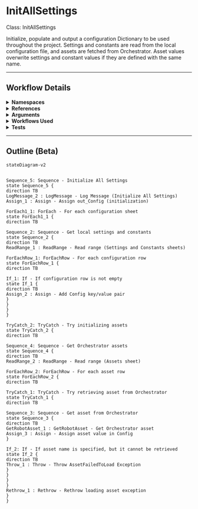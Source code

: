 # InitAllSettings
Class: InitAllSettings

Initialize, populate and output a configuration Dictionary to be used throughout the project. 
Settings and constants are read from the local configuration file, and assets are fetched from Orchestrator. 
Asset values overwrite settings and constant values if they are defined with the same name.

<hr />

## Workflow Details
<details>
    <summary>
    <b>Namespaces</b>
    </summary>
    
- System
- System.Activities
- System.Activities.DynamicUpdate
- System.Activities.Statements
- System.Collections
- System.Collections.Generic
- System.Collections.ObjectModel
- System.ComponentModel
- System.Data
- System.Linq
- System.Linq.Expressions
- System.Reflection
- System.Runtime.InteropServices
- System.Runtime.Serialization
- System.Text
- System.Xml.Serialization
- UiPath.Core
- UiPath.Core.Activities
- UiPath.Excel


</details>
<details>
    <summary>
    <b>References</b>
    </summary>

- Microsoft.Bcl.AsyncInterfaces
- Microsoft.CSharp
- NPOI
- PresentationFramework
- System
- System.Activities
- System.ComponentModel
- System.ComponentModel.Composition
- System.ComponentModel.Primitives
- System.ComponentModel.TypeConverter
- System.Core
- System.Data
- System.Data.Common
- System.Linq
- System.Memory
- System.ObjectModel
- System.Private.CoreLib
- System.Private.Xml
- System.Reflection.Metadata
- System.Runtime.Serialization
- System.ServiceModel
- System.ServiceModel.Activities
- System.ValueTuple
- System.Xaml
- System.Xml
- System.Xml.Linq
- UiPath.Excel
- UiPath.Excel.Activities
- UiPath.Studio.Constants
- UiPath.System.Activities
- UiPath.System.Activities.Design
- WindowsBase


</details>
<details>
    <summary>
    <b>Arguments</b>
    </summary>

| Name | Direction | Type | Description |
|  --- | --- | --- | ---  |
| out_Config | OutArgument | scg:Dictionary(x:String, x:Object) | Dictionary structure to store configuration data of the process (settings, constants and assets). |
| in_ConfigFile | InArgument | x:String | Path to the configuration file that defines settings, constants and assets. |
| in_ConfigSheets | InArgument | s:String[] | Names of the sheets corresponding to settings and constants in the configuration file. |

    
</details>
<details>
    <summary>
    <b>Workflows Used</b>
    </summary>



    
</details>
<details>
    <summary>
    <b>Tests</b>
    </summary>



    
</details>

<hr />

## Outline (Beta)

```mermaid
stateDiagram-v2


Sequence_5: Sequence - Initialize All Settings
state Sequence_5 {
direction TB
LogMessage_2 : LogMessage - Log Message (Initialize All Settings)
Assign_1 : Assign - Assign out_Config (initialization)

ForEach1_1: ForEach - For each configuration sheet
state ForEach1_1 {
direction TB

Sequence_2: Sequence - Get local settings and constants
state Sequence_2 {
direction TB
ReadRange_1 : ReadRange - Read range (Settings and Constants sheets)

ForEachRow_1: ForEachRow - For each configuration row
state ForEachRow_1 {
direction TB

If_1: If - If configuration row is not empty
state If_1 {
direction TB
Assign_2 : Assign - Add Config key/value pair
}
}
}
}

TryCatch_2: TryCatch - Try initializing assets
state TryCatch_2 {
direction TB

Sequence_4: Sequence - Get Orchestrator assets
state Sequence_4 {
direction TB
ReadRange_2 : ReadRange - Read range (Assets sheet)

ForEachRow_2: ForEachRow - For each asset row
state ForEachRow_2 {
direction TB

TryCatch_1: TryCatch - Try retrieving asset from Orchestrator
state TryCatch_1 {
direction TB

Sequence_3: Sequence - Get asset from Orchestrator
state Sequence_3 {
direction TB
GetRobotAsset_1 : GetRobotAsset - Get Orchestrator asset
Assign_3 : Assign - Assign asset value in Config
}

If_2: If - If asset name is specified, but it cannot be retrieved
state If_2 {
direction TB
Throw_1 : Throw - Throw AssetFailedToLoad Exception
}
}
}
}
Rethrow_1 : Rethrow - Rethrow loading asset exception
}
}
```